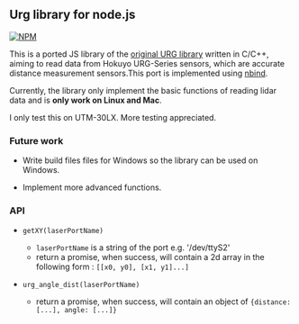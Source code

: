 ## Urg library for node.js

[![NPM](https://nodei.co/npm/urg.png)](https://nodei.co/npm/urg/)

This is a ported JS library of the [original URG library](https://sourceforge.net/p/urgnetwork/wiki/Home/) written in C/C++, aiming to read data from Hokuyo URG-Series sensors, which are accurate distance measurement sensors.This port is implemented using [nbind](https://www.npmjs.com/package/nbind).

Currently, the library only implement the basic functions of reading lidar data and is **only work on Linux and Mac**.

I only test this on UTM-30LX. More testing appreciated.

### Future work

- Write build files files for Windows so the library can be used on Windows.

- Implement more advanced functions.

### API

- `getXY(laserPortName)`
    - `laserPortName` is a string of the port e.g. '/dev/ttyS2'
    - return a promise, when success, will contain a 2d array in the following form : `[[x0, y0], [x1, y1]...]`

- `urg_angle_dist(laserPortName)`
    - return a promise, when success, will contain an object of `{distance: [...], angle: [...]}`
